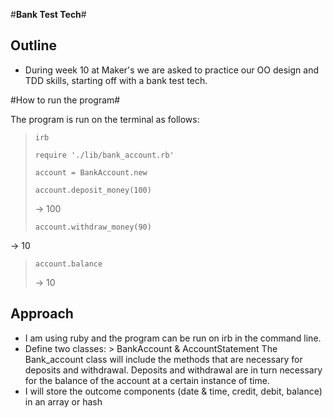 #**Bank Test Tech**#

## Outline ##

- During week 10 at Maker's we are asked to practice our OO design and TDD skills, starting off with a bank test tech.

#How to run the program#

The program is run on the terminal as follows:

> `irb`
>
> `require './lib/bank_account.rb'`
>
> `account = BankAccount.new`
>
> `account.deposit_money(100)`
>
> -> 100
>
>`account.withdraw_money(90)`
>
-> 10
>
>`account.balance`
>
>-> 10

## Approach ##

- I am using ruby and the program can be run on irb in the command line.
- Define two classes: > BankAccount & AccountStatement
    The Bank_account class will include the methods that are necessary for deposits and withdrawal. Deposits and withdrawal             are in turn necessary for the balance of the account at a certain instance of time.
- I will store the outcome components (date & time, credit, debit, balance) in an array or hash
